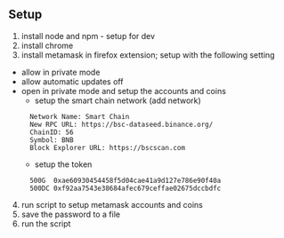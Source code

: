 ## Setup

1. install node and npm - setup for dev
2. install chrome
3. install metamask in firefox extension; setup with the following setting
  - allow in private mode
  - allow automatic updates off
  - open in private mode and setup the accounts and coins
    * setup the smart chain network (add network) 
    ```
      Network Name: Smart Chain
      New RPC URL: https://bsc-dataseed.binance.org/
      ChainID: 56
      Symbol: BNB
      Block Explorer URL: https://bscscan.com
    ```
    * setup the token
    ```
      500G  0xae60930454458f5d04cae41a9d127e786e90f40a
      500DC 0xf92aa7543e38684afec679ceffae02675dccbdfc
    ```
4. run script to setup metamask accounts and coins
5. save the password to a file
6. run the script